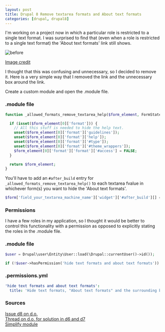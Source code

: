 ```yaml
---
layout: post
title: Drupal 8 Remove textarea formats and About text formats
categories: [drupal, drupal8]
---
```


I'm working on a project now in which a particular role is restricted to a single text format. I was surprised to find that (even when a role is restricted to a single text format) the 'About text formats' link still shows.

![before](https://www.drupal.org/files/issues/Create%20Article%20%7C%20Site-Install%202015-01-24%2001-22-12.jpg)

[Image credit](https://www.drupal.org/node/2413335)

I thought that this was confusing and unnecessary, so I decided to remove it. Here is a very simple way that I removed the link and the unnecessary box around the link.

Create a custom module and open the .module file.

### .module file

```php
function _allowed_formats_remove_textarea_help($form_element, FormStateInterface $form_state) {

  if (isset($form_element[0]['format'])) {
    // All this stuff is needed to hide the help text.
    unset($form_element[0]['format']['guidelines']);
    unset($form_element[0]['format']['help']);
    unset($form_element[0]['format']['#type']);
    unset($form_element[0]['format']['#theme_wrappers']);
    $form_element[0]['format']['format']['#access'] = FALSE;
  }

  return $form_element;
}
```

You'll have to add an `#after_build` entry for `_allowed_formats_remove_textarea_help()` to each textarea fvalue in whichever form(s) you want to hide the 'About text formats'.

```php
$form['field_your_textarea_machine_name']['widget']['#after_build'][] = '_allowed_formats_remove_textarea_help';
```

### Permissions

I have a few roles in my application, so I thought it would be better to control this functionality with a permission as opposed to explicitly stating the roles in the .module file.

### .module file

```php
$user = Drupal\user\Entity\User::load(\Drupal::currentUser()->id());

if (!$user->hasPermission('hide text formats and about text formats')) {
```

### .permissions.yml

```yaml
'hide text formats and about text formats':
  title: 'Hide text formats, "About text formats" and the surrounding box'
```

### Sources
[Issue d8 on d.o.](https://www.drupal.org/node/2413335)  
[Thread on d.o. for solution in d6 and d7](https://www.drupal.org/node/215653)  
[Simplify module](https://www.drupal.org/project/simplify)

